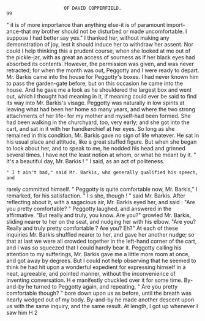                          OF DAVID COPPERFIELD.                             99
"  it is of more importance than anything else-it is of paramount import-
ance-that my brother should not be disturbed or made uncomfortable.
I suppose I had better say yes."
    I thanked her, without making any demonstration of joy, lest it should
induce her to withdraw her assent. Nor could I help thinking this a
prudent course, when she looked at me out of the pickle-jar, with as great
an access of sourness as if her black eyes had absorbed its contents.
However, the permission was given, and was never retracted; for when the
month was out, Peggotty and I were ready to depart.
    Mr. Barkis came into the house for Peggotty's boxes. I had never
known him to pass the garden-gate before, but on this occasion he came
into the house. And he gave me a look as he shouldered the largest box
and went out, which I thought had meaning in it, if meaning could ever
be said to find its way into Mr. Barkis's visage.
    Peggotty was naturally in low spirits at leaving what had been her
home so many years, and where the two strong attachments of her life-
for my mother and myself-had been formed. She had been walking in
the churchyard, too, very early; and she got into the cart, and sat in it
with her handkerchief at her eyes.
    So long as she remained in this condition, Mr. Barkis gave no sign
of life whatever. He sat in his usual place and attitude, like a great
stuffed figure. But when she began to look about her, and to speak to
me, he nodded his head and grinned several times. I have not the least
notion at whom, or what he meant by it.
    " It's a beautiful day, Mr. Barkis ! " I said, as an act of politeness.

    " I t ain't bad," said Mr. Barkis, who generally qualified his speech, and

rarely committed himself.
    " Peggotty is quite comfortable now, Mr. Barkis," I remarked, for his
satisfaction.
    " I s she, though ! " said Mr. Barkis.
    After reflecting about it, with a sagacious air, Mr. Barkis eyed her, and
said :
    "Are you pretty comfortable? "
    Peggotty laughed, and answered in the affirmative.
    "But really and truly, you know. Are you?" growled Mr. Barkis,
sliding nearer to her on the seat, and nudging her with his elbow. "Are
you? Really and truly pretty comfortable ? Are you? Eh?" At each of these
inquiries Mr. Barkis shuffled nearer to her, and gave her another nudge;
so that at last we were all crowded together in the left-hand corner of the
cart, and I was so squeezed that I could hardly bear it.
    Peggotty calling his attention to my sufferings, Mr. Barkis gave me
a little more room at once, and got away by degrees. But
I could not help observing that he seemed to think he had hit upon a
wonderful expedient for expressing himself in a neat, agreeable, and
pointed manner, without the inconvenience of inventing conversation. H e
manifestly chuckled over it for some time. By-and-by he turned to
Peggotty again, and repeating, " Are you pretty comfortable though? "
bore down upon us as before, until the breath was nearly wedged out of
my body. By-and-by he made another descent upon us with the same
inquiry, and the same result. At length, I got up whenever I saw him
                                     H   2
